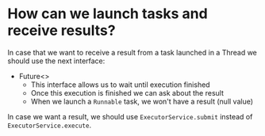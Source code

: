 # How can we launch tasks and receive results?
In case that we want to receive a result from a task launched in a Thread we should use the next interface:
* Future<>
    * This interface allows us to wait until execution finished
    * Once this execution is finished we can ask about the result
    * When we launch a `Runnable` task, we won't have a result (null value)
    
In case we want a result, we should use `ExecutorService.submit` instead of `ExecutorService.execute`. 

